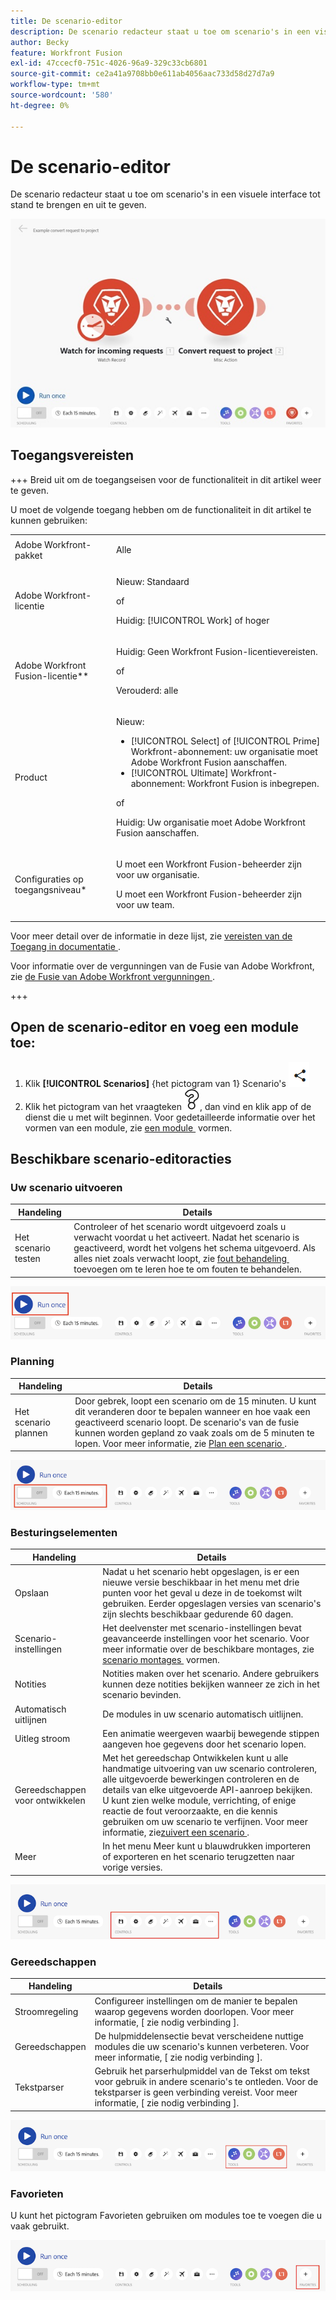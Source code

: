 ```yaml
---
title: De scenario-editor
description: De scenario redacteur staat u toe om scenario's in een visuele interface tot stand te brengen en uit te geven.
author: Becky
feature: Workfront Fusion
exl-id: 47ccecf0-751c-4026-96a9-329c33cb6801
source-git-commit: ce2a41a9708bb0e611ab4056aac733d58d27d7a9
workflow-type: tm+mt
source-wordcount: '580'
ht-degree: 0%

---
```


# De scenario-editor

De scenario redacteur staat u toe om scenario&#39;s in een visuele interface tot stand te brengen en uit te geven.

![&#x200B; redacteur Scenario &#x200B;](assets/scenario-editor.jpg)

## Toegangsvereisten

+++ Breid uit om de toegangseisen voor de functionaliteit in dit artikel weer te geven.

U moet de volgende toegang hebben om de functionaliteit in dit artikel te kunnen gebruiken:

<table style="table-layout:auto">
 <col> 
 <col> 
 <tbody> 
  <tr> 
   <td role="rowheader">Adobe Workfront-pakket</td> 
   <td> <p>Alle</p> </td> 
  </tr> 
  <tr data-mc-conditions=""> 
   <td role="rowheader">Adobe Workfront-licentie</td> 
   <td> <p>Nieuw: Standaard</p><p>of</p><p>Huidig: [!UICONTROL Work] of hoger</p> </td> 
  </tr> 
  <tr> 
   <td role="rowheader">Adobe Workfront Fusion-licentie**</td> 
   <td>
   <p>Huidig: Geen Workfront Fusion-licentievereisten.</p>
   <p>of</p>
   <p>Verouderd: alle </p>
   </td> 
  </tr> 
  <tr> 
   <td role="rowheader">Product</td> 
   <td>
   <p>Nieuw:</p> <ul><li>[!UICONTROL Select] of [!UICONTROL Prime] Workfront-abonnement: uw organisatie moet Adobe Workfront Fusion aanschaffen.</li><li>[!UICONTROL Ultimate] Workfront-abonnement: Workfront Fusion is inbegrepen.</li></ul>
   <p>of</p>
   <p>Huidig: Uw organisatie moet Adobe Workfront Fusion aanschaffen.</p>
   </td> 
  </tr>
  <tr data-mc-conditions=""> 
   <td role="rowheader">Configuraties op toegangsniveau*</td> 
   <td> 
     <p>U moet een Workfront Fusion-beheerder zijn voor uw organisatie.</p>
     <p>U moet een Workfront Fusion-beheerder zijn voor uw team.</p>
   </td> 
  </tr> 
   </td> 
  </tr> 
 </tbody> 
</table>

Voor meer detail over de informatie in deze lijst, zie [&#x200B; vereisten van de Toegang in documentatie &#x200B;](/help/workfront-fusion/references/licenses-and-roles/access-level-requirements-in-documentation.md).

Voor informatie over de vergunningen van de Fusie van Adobe Workfront, zie [&#x200B; de Fusie van Adobe Workfront vergunningen &#x200B;](/help/workfront-fusion/set-up-and-manage-workfront-fusion/licensing-operations-overview/license-automation-vs-integration.md).

+++

## Open de scenario-editor en voeg een module toe:

1. Klik **[!UICONTROL Scenarios]** {het pictogram van 1} Scenario&#39;s ![&#x200B; in het linkerpaneel.](assets/scenarios-icon.png)
1. Klik het pictogram van het vraagteken ![&#x200B; vraagpictogram &#x200B;](assets/question-mark-full-size.png), dan vind en klik app of de dienst die u met wilt beginnen. Voor gedetailleerde informatie over het vormen van een module, zie [&#x200B; een module &#x200B;](/help/workfront-fusion/create-scenarios/add-modules/configure-a-modules-settings.md) vormen.

## Beschikbare scenario-editoracties

### Uw scenario uitvoeren

| Handeling | Details |
|----------|----------|
| Het scenario testen | Controleer of het scenario wordt uitgevoerd zoals u verwacht voordat u het activeert. Nadat het scenario is geactiveerd, wordt het volgens het schema uitgevoerd. Als alles niet zoals verwacht loopt, zie [&#x200B; fout behandeling &#x200B;](/help/workfront-fusion/create-scenarios/config-error-handling/error-handling.md) toevoegen om te leren hoe te om fouten te behandelen. |

![&#x200B; looppasscenario knoop &#x200B;](assets/run-your-scenario.png)

### Planning

| Handeling | Details |
|----------|----------|
| Het scenario plannen | Door gebrek, loopt een scenario om de 15 minuten. U kunt dit veranderen door te bepalen wanneer en hoe vaak een geactiveerd scenario loopt. De scenario&#39;s van de fusie kunnen worden gepland zo vaak zoals om de 5 minuten te lopen. Voor meer informatie, zie [&#x200B; Plan een scenario &#x200B;](/help/workfront-fusion/create-scenarios/config-scenarios-settings/schedule-a-scenario.md). |

![&#x200B; het plannen paneel &#x200B;](assets/scheduling-scenario-editor.png)

### Besturingselementen

| Handeling | Details |
|----------|----------|
| Opslaan | Nadat u het scenario hebt opgeslagen, is er een nieuwe versie beschikbaar in het menu met drie punten voor het geval u deze in de toekomst wilt gebruiken. Eerder opgeslagen versies van scenario&#39;s zijn slechts beschikbaar gedurende 60 dagen. |
| Scenario-instellingen | Het deelvenster met scenario-instellingen bevat geavanceerde instellingen voor het scenario. Voor meer informatie over de beschikbare montages, zie [&#x200B; scenario montages &#x200B;](/help/workfront-fusion/create-scenarios/config-scenarios-settings/configure-scenario-settings.md) vormen. |
| Notities | Notities maken over het scenario. Andere gebruikers kunnen deze notities bekijken wanneer ze zich in het scenario bevinden. |
| Automatisch uitlijnen | De modules in uw scenario automatisch uitlijnen. |
| Uitleg stroom | Een animatie weergeven waarbij bewegende stippen aangeven hoe gegevens door het scenario lopen. |
| Gereedschappen voor ontwikkelen | Met het gereedschap Ontwikkelen kunt u alle handmatige uitvoering van uw scenario controleren, alle uitgevoerde bewerkingen controleren en de details van elke uitgevoerde API-aanroep bekijken. U kunt zien welke module, verrichting, of enige reactie de fout veroorzaakte, en die kennis gebruiken om uw scenario te verfijnen. Voor meer informatie, zie [&#x200B; zuivert een scenario &#x200B;](/help/workfront-fusion/manage-scenarios/debug-a-scenario.md). |
| Meer | In het menu Meer kunt u blauwdrukken importeren of exporteren en het scenario terugzetten naar vorige versies. |

![&#x200B; controles paneel &#x200B;](assets/controls-editor-scenario.png)

### Gereedschappen

| Handeling | Details |
|----------|----------|
| Stroomregeling | Configureer instellingen om de manier te bepalen waarop gegevens worden doorlopen. Voor meer informatie, [ zie nodig verbinding ]. |
| Gereedschappen | De hulpmiddelensectie bevat verscheidene nuttige modules die uw scenario&#39;s kunnen verbeteren. Voor meer informatie, [ zie nodig verbinding ]. |
| Tekstparser | Gebruik het parserhulpmiddel van de Tekst om tekst voor gebruik in andere scenario&#39;s te ontleden. Voor de tekstparser is geen verbinding vereist. Voor meer informatie, [ zie nodig verbinding ]. |

![&#x200B; hulpmiddelenpaneel &#x200B;](assets/tools-scenario-editor.png)

### Favorieten

U kunt het pictogram Favorieten gebruiken om modules toe te voegen die u vaak gebruikt.

![&#x200B; het paneel van Favorieten &#x200B;](assets/favorites-scenario-editor.png)

